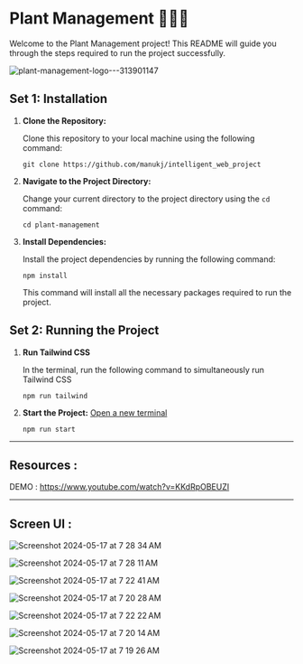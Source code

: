 # Plant Management 🌱🌿🌻

Welcome to the Plant Management project! This README will guide you through the steps required to run the project successfully.

![plant-management-logo---313901147](https://github.com/manukj/intelligent_web_project/assets/22499119/91a00d0a-29f9-40d6-91b0-1176417acf90)


## Set 1: Installation

1. **Clone the Repository:**

   Clone this repository to your local machine using the following command:
   ```
   git clone https://github.com/manukj/intelligent_web_project
   ```

2. **Navigate to the Project Directory:**

   Change your current directory to the project directory using the `cd` command:
   ```
   cd plant-management
   ```

3. **Install Dependencies:**

   Install the project dependencies by running the following command:
   ```
   npm install
   ```

   This command will install all the necessary packages required to run the project.

## Set 2: Running the Project

1. **Run Tailwind CSS**

   In the terminal, run the following command to simultaneously run Tailwind CSS 
   ```
   npm run tailwind 
   ```
2. **Start the Project:**
   <ins>Open a new terminal </ins>
   ```
   npm run start
   ```



--------------

## Resources : 

DEMO : https://www.youtube.com/watch?v=KKdRpOBEUZI 

--------------

## Screen UI  :

![Screenshot 2024-05-17 at 7 28 34 AM](https://github.com/manukj/intelligent_web_project/assets/22499119/763506fe-a021-4e25-a5a8-e6d3dd33ec30)

![Screenshot 2024-05-17 at 7 28 11 AM](https://github.com/manukj/intelligent_web_project/assets/22499119/3e591f27-41fc-4e73-8101-e6cbf599dd94)

![Screenshot 2024-05-17 at 7 22 41 AM](https://github.com/manukj/intelligent_web_project/assets/22499119/a815ab7a-5bd4-4a41-9ea2-d84e4cae1d71)

![Screenshot 2024-05-17 at 7 20 28 AM](https://github.com/manukj/intelligent_web_project/assets/22499119/ce2287f5-318a-4b00-8b24-12397a9d77d4)

![Screenshot 2024-05-17 at 7 22 22 AM](https://github.com/manukj/intelligent_web_project/assets/22499119/52c12253-3b22-418e-bce1-7f8b6c5fbb97)

![Screenshot 2024-05-17 at 7 20 14 AM](https://github.com/manukj/intelligent_web_project/assets/22499119/e2c9ac29-9237-444f-9265-39cb3b7af622)

![Screenshot 2024-05-17 at 7 19 26 AM](https://github.com/manukj/intelligent_web_project/assets/22499119/2278b9b9-ca31-4d3a-9654-cdee493e57ba)


